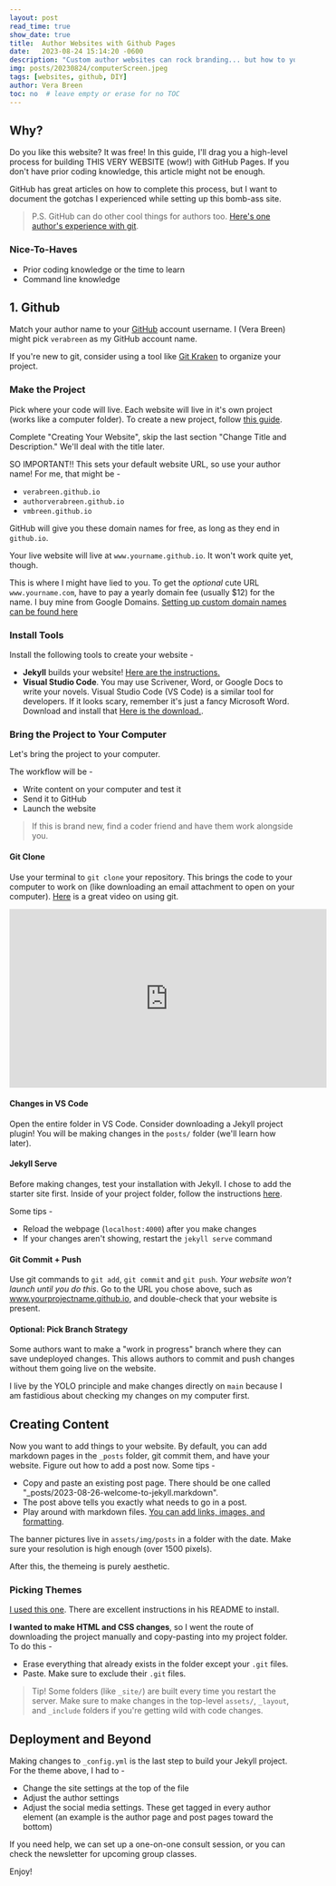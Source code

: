 ```yaml
---
layout: post
read_time: true
show_date: true
title:  Author Websites with Github Pages
date:   2023-08-24 15:14:20 -0600
description: "Custom author websites can rock branding... but how to you set one up for free?"
img: posts/20230824/computerScreen.jpeg
tags: [websites, github, DIY]
author: Vera Breen
toc: no  # leave empty or erase for no TOC
---
```


## Why?

Do you like this website? It was free! In this guide, I'll drag you a high-level process for building THIS VERY WEBSITE (wow!) with GitHub Pages. If you don't have prior coding knowledge, this article might not be enough.

GitHub has great articles on how to complete this process, but I want to document the gotchas I experienced while setting up this bomb-ass site. 

> P.S. GitHub can do other cool things for authors too. [Here's one author's experience with git](https://www.gitkraken.com/gitkon/git-for-writers).

### Nice-To-Haves

- Prior coding knowledge or the time to learn
- Command line knowledge

## 1. Github

Match your author name to your [GitHub](www.github.com) account username. I (Vera Breen) might pick `verabreen` as my GitHub account name.

If you're new to git, consider using a tool like [Git Kraken](https://www.gitkraken.com/) to organize your project. 

### Make the Project

Pick where your code will live. Each website will live in it's own project (works like a computer folder). To create a new project, follow [this guide](https://docs.github.com/en/pages/quickstart#creating-your-website).

Complete "Creating Your Website", skip the last section "Change Title and Description." We'll deal with the title later.

SO IMPORTANT!! This sets your default website URL, so use your author name! For me, that might be -
- `verabreen.github.io`
- `authorverabreen.github.io`
- `vmbreen.github.io`

GitHub will give you these domain names for free, as long as they end in `github.io`. 

Your live website will live at `www.yourname.github.io`. It won't work quite yet, though.

This is where I might have lied to you. To get the *optional* cute URL `www.yourname.com`, have to pay a yearly domain fee (usually $12) for the name. I buy mine from Google Domains. [Setting up custom domain names can be found here](https://docs.github.com/en/pages/configuring-a-custom-domain-for-your-github-pages-site/managing-a-custom-domain-for-your-github-pages-site)

### Install Tools

Install the following tools to create your website -
- **Jekyll** builds your website! [Here are the instructions.](https://jekyllrb.com/docs/installation/)
- **Visual Studio Code**. You may use Scrivener, Word, or Google Docs to write your novels. Visual Studio Code (VS Code) is a similar tool for developers. If it looks scary, remember it's just a fancy Microsoft Word. Download and install that [Here is the download.](https://code.visualstudio.com/download).

### Bring the Project to Your Computer

Let's bring the project to your computer. 

The workflow will be -
- Write content on your computer and test it
- Send it to GitHub
- Launch the website

> If this is brand new, find a coder friend and have them work alongside you. 

#### Git Clone

Use your terminal to `git clone` your repository. This brings the code to your computer to work on (like downloading an email attachment to open on your computer). [Here](https://youtu.be/8JJ101D3knE?si=kK52Btu97jP030ZT) is a great video on using git. 

<iframe width="560" height="315" src="https://www.youtube.com/embed/8JJ101D3knE?si=gaChcmFbR_ee-c9u" title="YouTube video player" frameborder="0" allow="accelerometer; autoplay; clipboard-write; encrypted-media; gyroscope; picture-in-picture; web-share" allowfullscreen></iframe>

#### Changes in VS Code

Open the entire folder in VS Code. Consider downloading a Jekyll project plugin! You will be making changes in the `posts/` folder (we'll learn how later).

#### Jekyll Serve

Before making changes, test your installation with Jekyll. I chose to add the starter site first. Inside of your project folder, follow the instructions [here](https://jekyllrb.com/docs/).

Some tips -
- Reload the webpage (`localhost:4000`) after you make changes
- If your changes aren't showing, restart the `jekyll serve` command 

#### Git Commit + Push

Use git commands to `git add`, `git commit` and `git push`. *Your website won't launch until you do this*. Go to the URL you chose above, such as www.yourprojectname.github.io, and double-check that your website is present. 

#### Optional: Pick Branch Strategy

Some authors want to make a "work in progress" branch where they can save undeployed changes. This allows authors to commit and push changes without them going live on the website. 

I live by the YOLO principle and make changes directly on `main` because I am fastidious about checking my changes on my computer first. 

## Creating Content 

Now you want to add things to your website. By default, you can add markdown pages in the `_posts` folder, git commit them, and have your website. Figure out how to add a post now. Some tips -
- Copy and paste an existing post page. There should be one called "_posts/2023-08-26-welcome-to-jekyll.markdown".
- The post above tells you exactly what needs to go in a post.
- Play around with markdown files. [You can add links, images, and formatting](https://docs.github.com/en/get-started/writing-on-github/getting-started-with-writing-and-formatting-on-github/basic-writing-and-formatting-syntax).

The banner pictures live in `assets/img/posts` in a folder with the date. Make sure your resolution is high enough (over 1500 pixels).

After this, the themeing is purely aesthetic. 

### Picking Themes

[I used this one](https://www.bestjekyllthemes.com/theme/the-mvm-the-mvm.github.io/). There are excellent instructions in his README to install.

**I wanted to make HTML and CSS changes**, so I went the route of downloading the project manually and copy-pasting into my project folder. To do this -
- Erase everything that already exists in the folder except your `.git` files.
- Paste. Make sure to exclude their `.git` files.

> Tip! Some folders (like `_site/`) are built every time you restart the server. Make sure to make changes in the top-level `assets/`, `_layout`, and `_include` folders if you're getting wild with code changes.

## Deployment and Beyond

Making changes to `_config.yml` is the last step to build your Jekyll project. For the theme above, I had to -
- Change the site settings at the top of the file
- Adjust the author settings
- Adjust the social media settings. These get tagged in every author element (an example is the author page and post pages toward the bottom)

If you need help, we can set up a one-on-one consult session, or you can check the newsletter for upcoming group classes. 

Enjoy!

